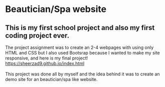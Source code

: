# Beautician/Spa website 

## This is my first school project and also my first coding project ever. 
The project assignment was to create an 2-4 webpages with using only HTML and CSS but I also used Bootsrap because I wanted to make my site responsive, and here is my final project! https://sheerzad9.github.io/index.html <br /><br />
This project was done all by myself and the idea behind it was to create an demo site for an beautician/spa like website.
